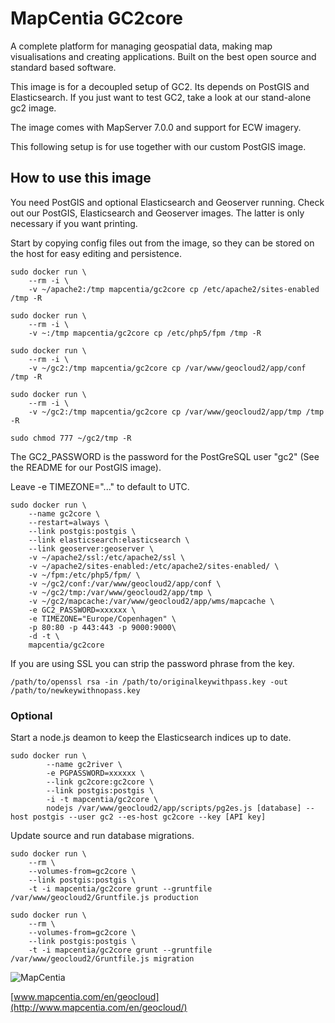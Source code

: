 # MapCentia GC2core

A complete platform for managing geospatial data, making map visualisations and creating applications. Built on the best open source and standard based software.

This image is for a decoupled setup of GC2. Its depends on PostGIS and Elasticsearch. If you just want to test GC2, take a look at our stand-alone gc2 image.

The image comes with MapServer 7.0.0 and support for ECW imagery.

This following setup is for use together with our custom PostGIS image. 

## How to use this image
You need PostGIS and optional Elasticsearch and Geoserver running. Check out our PostGIS, Elasticsearch and Geoserver images. The latter is only necessary if you want printing.

Start by copying config files out from the image, so they can be stored on the host for easy editing and persistence.

    sudo docker run \
        --rm -i \
        -v ~/apache2:/tmp mapcentia/gc2core cp /etc/apache2/sites-enabled /tmp -R
    
    sudo docker run \
        --rm -i \
        -v ~:/tmp mapcentia/gc2core cp /etc/php5/fpm /tmp -R
    
    sudo docker run \
        --rm -i \
        -v ~/gc2:/tmp mapcentia/gc2core cp /var/www/geocloud2/app/conf /tmp -R
        
    sudo docker run \
        --rm -i \
        -v ~/gc2:/tmp mapcentia/gc2core cp /var/www/geocloud2/app/tmp /tmp -R
        
    sudo chmod 777 ~/gc2/tmp -R
        

The GC2_PASSWORD is the password for the PostGreSQL user "gc2" (See the README for our PostGIS image).

Leave -e TIMEZONE="..." to default to UTC.

    sudo docker run \
        --name gc2core \
        --restart=always \
        --link postgis:postgis \
        --link elasticsearch:elasticsearch \
        --link geoserver:geoserver \
        -v ~/apache2/ssl:/etc/apache2/ssl \
        -v ~/apache2/sites-enabled:/etc/apache2/sites-enabled/ \
        -v ~/fpm:/etc/php5/fpm/ \
        -v ~/gc2/conf:/var/www/geocloud2/app/conf \
        -v ~/gc2/tmp:/var/www/geocloud2/app/tmp \
        -v ~/gc2/mapcache:/var/www/geocloud2/app/wms/mapcache \
        -e GC2_PASSWORD=xxxxxx \
        -e TIMEZONE="Europe/Copenhagen" \
        -p 80:80 -p 443:443 -p 9000:9000\
        -d -t \
        mapcentia/gc2core
        

If you are using SSL you can strip the password phrase from the key. 

    /path/to/openssl rsa -in /path/to/originalkeywithpass.key -out /path/to/newkeywithnopass.key
    
### Optional
Start a node.js deamon to keep the Elasticsearch indices up to date.

    sudo docker run \
            --name gc2river \
            -e PGPASSWORD=xxxxxx \
            --link gc2core:gc2core \
            --link postgis:postgis \
            -i -t mapcentia/gc2core \
            nodejs /var/www/geocloud2/app/scripts/pg2es.js [database] --host postgis --user gc2 --es-host gc2core --key [API key]
    
    

Update source and run database migrations.

    sudo docker run \
        --rm \
        --volumes-from=gc2core \
        --link postgis:postgis \
        -t -i mapcentia/gc2core grunt --gruntfile /var/www/geocloud2/Gruntfile.js production
        
    sudo docker run \
        --rm \
        --volumes-from=gc2core \
        --link postgis:postgis \
        -t -i mapcentia/gc2core grunt --gruntfile /var/www/geocloud2/Gruntfile.js migration
        
![MapCentia](https://geocloud.mapcentia.com/assets/images/MapCentia_geocloud_200.png)

[www.mapcentia.com/en/geocloud](http://www.mapcentia.com/en/geocloud/)





